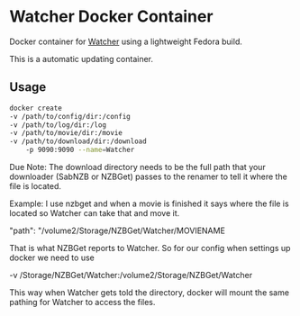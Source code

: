 # Watcher Docker Container

Docker container for [Watcher](https://github.com/nosmokingbandit/watcher) using a lightweight Fedora build.

This is a automatic updating container.

## Usage 

```bash
docker create 
-v /path/to/config/dir:/config
-v /path/to/log/dir:/log
-v /path/to/movie/dir:/movie
-v /path/to/download/dir:/download
    -p 9090:9090 --name=Watcher 
```

Due Note: The download directory needs to be the full path that your downloader (SabNZB or NZBGet) passes to the renamer to tell it where the file is located. 

Example: I use nzbget and when a movie is finished it says where the file is located so Watcher can take that and move it. 

"path": "/volume2/Storage/NZBGet/Watcher/MOVIENAME 

That is what NZBGet reports to Watcher. So for our config when settings up docker we need to use

-v /Storage/NZBGet/Watcher:/volume2/Storage/NZBGet/Watcher

This way when Watcher gets told the directory, docker will mount the same pathing for Watcher to access the files. 


